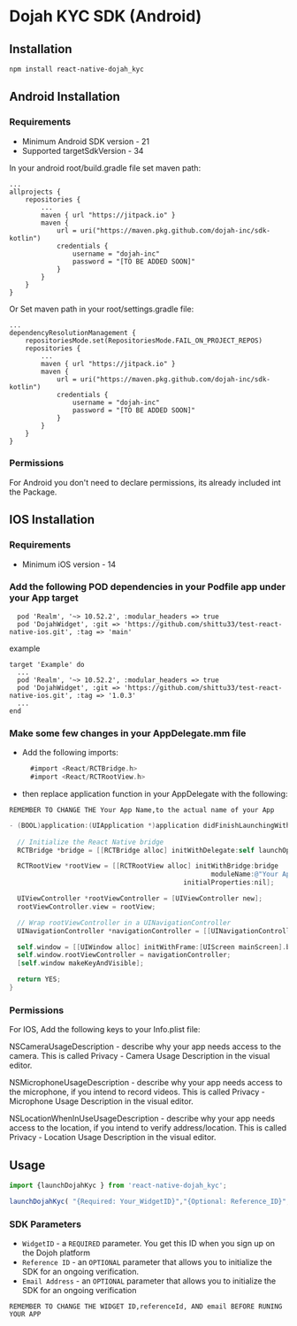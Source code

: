 # Dojah KYC SDK (Android)


## Installation

```sh
npm install react-native-dojah_kyc
```

## Android Installation

### Requirements
* Minimum Android SDK version - 21
* Supported targetSdkVersion - 34

In your android root/build.gradle file set maven path:
```
...
allprojects {
    repositories {
        ...
        maven { url "https://jitpack.io" }
        maven {
            url = uri("https://maven.pkg.github.com/dojah-inc/sdk-kotlin")
            credentials {
                username = "dojah-inc"
                password = "[TO BE ADDED SOON]"
            }
        }
    }
}
```
Or Set maven path in your root/settings.gradle file:
```
...
dependencyResolutionManagement {
    repositoriesMode.set(RepositoriesMode.FAIL_ON_PROJECT_REPOS)
    repositories {
        ...
        maven { url "https://jitpack.io" }
        maven {
            url = uri("https://maven.pkg.github.com/dojah-inc/sdk-kotlin")
            credentials {
                username = "dojah-inc"
                password = "[TO BE ADDED SOON]"
            }
        }
    }
}
```

### Permissions
For Android you don't need to declare permissions, its already included int the Package.

## IOS Installation

### Requirements
* Minimum iOS version - 14

### Add the following POD dependencies in your Podfile app under your App target

```
  pod 'Realm', '~> 10.52.2', :modular_headers => true
  pod 'DojahWidget', :git => 'https://github.com/shittu33/test-react-native-ios.git', :tag => 'main'
```

example
```
target 'Example' do
  ...
  pod 'Realm', '~> 10.52.2', :modular_headers => true
  pod 'DojahWidget', :git => 'https://github.com/shittu33/test-react-native-ios.git', :tag => '1.0.3'
  ...
end
```

### Make some few changes in your AppDelegate.mm file 

- Add the following imports:

  ```objective-c
    #import <React/RCTBridge.h>
    #import <React/RCTRootView.h>
  ```

- then replace application function in your AppDelegate with the following:

`REMEMBER TO CHANGE THE Your App Name,to the actual name of your App`

```objective-c
- (BOOL)application:(UIApplication *)application didFinishLaunchingWithOptions:(NSDictionary *)launchOptions {
  
  // Initialize the React Native bridge
  RCTBridge *bridge = [[RCTBridge alloc] initWithDelegate:self launchOptions:launchOptions];

  RCTRootView *rootView = [[RCTRootView alloc] initWithBridge:bridge
                                                   moduleName:@"Your App Name"
                                            initialProperties:nil];

  UIViewController *rootViewController = [UIViewController new];
  rootViewController.view = rootView;

  // Wrap rootViewController in a UINavigationController
  UINavigationController *navigationController = [[UINavigationController alloc] initWithRootViewController:rootViewController];

  self.window = [[UIWindow alloc] initWithFrame:[UIScreen mainScreen].bounds];
  self.window.rootViewController = navigationController;
  [self.window makeKeyAndVisible];

  return YES;
}

```



### Permissions
For IOS, Add the following keys to your Info.plist file:

NSCameraUsageDescription - describe why your app needs access to the camera. This is called Privacy - Camera Usage Description in the visual editor.

NSMicrophoneUsageDescription - describe why your app needs access to the microphone, if you intend to record videos. This is called Privacy - Microphone Usage Description in the visual editor.

NSLocationWhenInUseUsageDescription - describe why your app needs access to the location, if you intend to verify address/location. This is called Privacy - Location Usage Description in the visual editor.



## Usage

```js
import {launchDojahKyc } from 'react-native-dojah_kyc';

launchDojahKyc( "{Required: Your_WidgetID}","{Optional: Reference_ID}",“{Optional: Email_Address}”)

```

### SDK Parameters
- `WidgetID` - a `REQUIRED` parameter. You get this ID when you sign up on the Dojoh platform
- `Reference ID` - an `OPTIONAL` parameter that allows you to initialize the SDK for an ongoing verification.
- `Email Address` - an `OPTIONAL` parameter that allows you to initialize the SDK for an ongoing verification


`REMEMBER TO CHANGE THE WIDGET ID,referenceId, AND email BEFORE RUNING YOUR APP`

